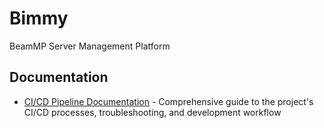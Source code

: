 # Bimmy

BeamMP Server Management Platform

## Documentation

- [CI/CD Pipeline Documentation](docs/CI_CD_DOCUMENTATION.md) - Comprehensive guide to the project's
  CI/CD processes, troubleshooting, and development workflow
